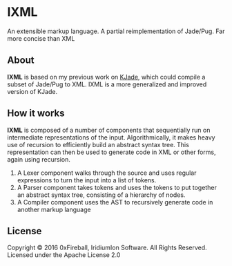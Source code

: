 
# IXML

An extensible markup language. A partial reimplementation of Jade/Pug. Far more concise than XML

## About

**IXML** is based on my previous work on [KJade](https://github.com/0xFireball/KJade), which could compile a subset of Jade/Pug to XML.
IXML is a more generalized and improved version of KJade.

## How it works

**IXML** is composed of a number of components that sequentially run on intermediate representations of the input.
Algorithmically, it makes heavy use of recursion to efficiently build an abstract syntax tree. This representation can then
be used to generate code in XML or other forms, again using recursion.

1. A Lexer component walks through the source and uses regular expressions to turn the input into a list of tokens.
1. A Parser component takes tokens and uses the tokens to put together an abstract syntax tree, consisting of a hierarchy of nodes.
1. A Compiler component uses the AST to recursively generate code in another markup language 


## License

Copyright &copy; 2016 0xFireball, IridiumIon Software. All Rights Reserved.  
Licensed under the Apache License 2.0
